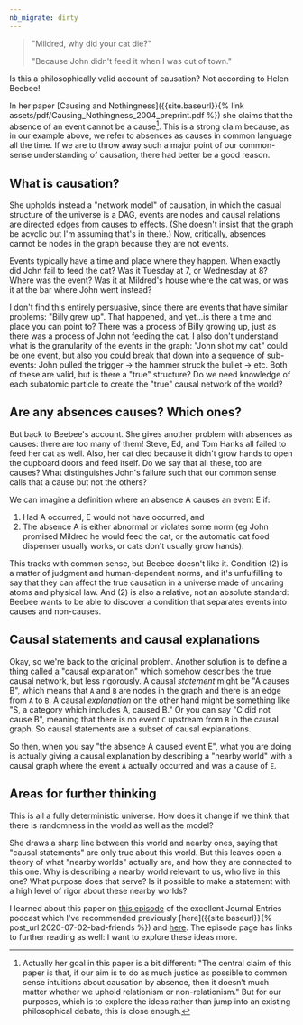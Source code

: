 ```yaml
---
nb_migrate: dirty
---
```


> "Mildred, why did your cat die?"
> 
> "Because John didn't feed it when I was out of town."

Is this a philosophically valid account of causation? Not according to Helen Beebee!

In her paper [Causing and Nothingness]({{site.baseurl}}{% link assets/pdf/Causing_Nothingness_2004_preprint.pdf %}) she claims that the absence of an event cannot be a cause[^purpose]. This is a strong claim because, as in our example above, we refer to absences as causes in common language all the time. If we are to throw away such a major point of our common-sense understanding of causation, there had better be a good reason.

[^purpose]: Actually her goal in this paper is a bit different: "The central claim of this paper is that, if our aim is to do as much justice as possible to common sense intuitions about causation by absence, then it doesn’t much matter whether we uphold relationism or non-relationism." But for our purposes, which is to explore the ideas rather than jump into an existing philosophical debate, this is close enough.

## What is causation?

She upholds instead a "network model" of causation, in which the casual structure of the universe is a DAG, events are nodes and causal relations are directed edges from causes to effects. (She doesn't insist that the graph be acyclic but I'm assuming that's in there.) Now, critically, absences cannot be nodes in the graph because they are not events.

Events typically have a time and place where they happen. When exactly did John fail to feed the cat? Was it Tuesday at 7, or Wednesday at 8? Where was the event? Was it at Mildred's house where the cat was, or was it at the bar where John went instead? 

I don't find this entirely persuasive, since there are events that have similar problems: "Billy grew up". That happened, and yet...is there a time and place you can point to? There was a process of Billy growing up, just as there was a process of John not feeding the cat. I also don't understand what is the granularity of the events in the graph: "John shot my cat" could be one event, but also you could break that down into a sequence of sub-events: John pulled the trigger -> the hammer struck the bullet -> etc. Both of these are valid, but is there a "true" structure? Do we need knowledge of each subatomic particle to create the "true" causal network of the world?


## Are any absences causes? Which ones?

But back to Beebee's account. She gives another problem with absences as causes: there are too many of them! Steve, Ed, and Tom Hanks all failed to feed her cat as well. Also, her cat died because it didn't grow hands to open the cupboard doors and feed itself. Do we say that all these, too are causes? What distinguishes John's failure such that our common sense calls that a cause but not the others? 

We can imagine a definition where an absence A causes an event E if:
1. Had A occurred, E would not have occurred, and
1. The absence A is either abnormal or violates some norm (eg John promised Mildred he would feed the cat, or the automatic cat food dispenser usually works, or cats don't usually grow hands).

This tracks with common sense, but Beebee doesn't like it. Condition (2) is a matter of judgment and human-dependent norms, and it's unfulfilling to say that they can affect the true causation in a universe made of uncaring atoms and physical law. And (2) is also a relative, not an absolute standard: Beebee wants to be able to discover a condition that separates events into causes and non-causes.

## Causal statements and causal explanations

Okay, so we're back to the original problem. Another solution is to define a thing called a "causal explanation" which somehow describes the true causal network, but less rigorously. A causal *statement* might be "A causes B", which means that `A` and `B` are nodes in the graph and there is an edge from `A` to `B`. A causal *explanation* on the other hand might be something like "S, a category which includes A, caused B." Or you can say "C did not cause B", meaning that there is no event `C` upstream from `B` in the causal graph. So causal statements are a subset of causal explanations.

So then, when you say "the absence A caused event E", what you are doing is actually giving a causal explanation by describing a "nearby world" with a causal graph where the event `A` actually occurred and was a cause of `E`.

## Areas for further thinking

This is all a fully deterministic universe. How does it change if we think that there is randomness in the world as well as the model?

She draws a sharp line between this world and nearby ones, saying that "causal statements" are only true about this world. But this leaves open a theory of what "nearby worlds" actually are, and how they are connected to this one. Why is describing a nearby world relevant to us, who live in this one? What purpose does that serve? Is it possible to make a statement with a high level of rigor about these nearby worlds? 

I learned about this paper on [this episode](https://journalentries.fireside.fm/beebee) of the excellent Journal Entries podcast which I've recommended previously [here]({{site.baseurl}}{% post_url 2020-07-02-bad-friends %}) and [here](https://twitter.com/louispotok/status/1285584567118622722). The episode page has links to further reading as well: I want to explore these ideas more.

